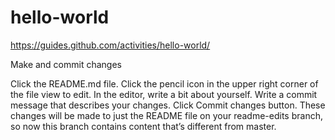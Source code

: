 # hello-world
https://guides.github.com/activities/hello-world/

Make and commit changes

Click the README.md file.
Click the  pencil icon in the upper right corner of the file view to edit.
In the editor, write a bit about yourself.
Write a commit message that describes your changes.
Click Commit changes button.
These changes will be made to just the README file on your readme-edits branch, so now this branch contains content that’s different from master.
